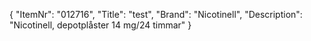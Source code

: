 {
  "ItemNr": "012716",
  "Title": "test",
  "Brand": "Nicotinell",
  "Description": "Nicotinell, depotplåster 14 mg/24 timmar"
}